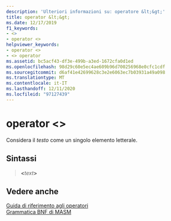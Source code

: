 ```yaml
---
description: 'Ulteriori informazioni su: operatore &lt;&gt;'
title: operator &lt;&gt;
ms.date: 12/17/2019
f1_keywords:
- <>
- operator <>
helpviewer_keywords:
- operator <>
- <> operator
ms.assetid: bc5acf43-df3e-499b-a3ed-1672cfa0d1ed
ms.openlocfilehash: 98d29c60e5ec4ae609b96d700256968e0cfc1cdf
ms.sourcegitcommit: d6af41e42699628c3e2e6063ec7b03931a49a098
ms.translationtype: MT
ms.contentlocale: it-IT
ms.lasthandoff: 12/11/2020
ms.locfileid: "97127439"
---
```

# <a name="operator-ltgt"></a>operator &lt;&gt;

Considera il *testo* come un singolo elemento letterale.

## <a name="syntax"></a>Sintassi

> __\<__*text*__>__

## <a name="see-also"></a>Vedere anche

[Guida di riferimento agli operatori](operators-reference.md)\
[Grammatica BNF di MASM](masm-bnf-grammar.md)
